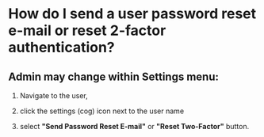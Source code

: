 # How do I send a user password reset e-mail or reset 2-factor authentication?

## Admin may change within Settings menu: 

1. Navigate to the user, 

2. click the settings (cog) icon next to the user name

3. select **"Send Password Reset E-mail"** or **"Reset Two-Factor"** button.
